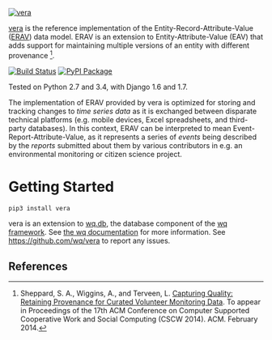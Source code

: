 [![vera](https://raw.github.com/wq/wq/master/images/256/vera.png)](http://wq.io/vera)

[vera](http://wq.io/vera) is the reference implementation of the Entity-Record-Attribute-Value ([ERAV](http://wq.io/docs/erav)) data model. ERAV is an extension to Entity-Attribute-Value (EAV) that adds support for maintaining multiple versions of an entity with different provenance [^1].

[![Build Status](https://travis-ci.org/wq/vera.svg?branch=master)](https://travis-ci.org/wq/vera)
[![PyPI Package](https://pypip.in/version/vera/badge.svg?style=flat)](https://pypi.python.org/pypi/vera)

Tested on Python 2.7 and 3.4, with Django 1.6 and 1.7.

The implementation of ERAV provided by vera is optimized for storing and tracking changes to *time series data* as it is exchanged between disparate technical platforms (e.g. mobile devices, Excel spreadsheets, and third-party databases).  In this context, ERAV can be interpreted to mean Event-Report-Attribute-Value, as it represents a series of *events* being described by the *reports* submitted about them by various contributors in e.g. an environmental monitoring or citizen science project.

Getting Started
===============

```bash
pip3 install vera
```

vera is an extension to [wq.db](http://wq.io/wq.db), the database component of the [wq framework](http://wq.io).  See [the wq documentation](http://wq.io/docs/) for more information. See <https://github.com/wq/vera> to report any issues.

References
----------

[^1]: Sheppard, S. A., Wiggins, A., and Terveen, L. [Capturing Quality: Retaining Provenance for Curated Volunteer Monitoring Data](http://wq.io/research/provenance). To appear in Proceedings of the 17th ACM Conference on Computer Supported Cooperative Work and Social Computing (CSCW 2014). ACM. February 2014.

